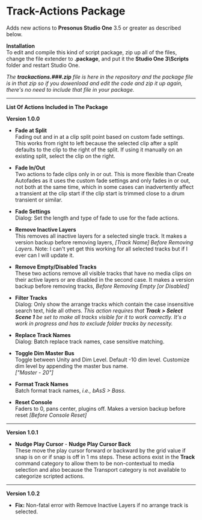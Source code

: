 # Track-Actions Package

Adds new actions to **Presonus Studio One** 3.5 or greater as described below.  <br>

**Installation** <br>
To edit and compile this kind of script package, zip up all of the files, change the file extender to **.package**, and put it the **Studio One 3\Scripts** folder and restart Studio One. <br>

*The **trackactions.###.zip** file is here in the repository and the package file is in that zip so if you dowenload and edit the code and zip it up again, there's no need to include that file in your package.*

---

**List Of Actions Included in The Package**<br>

**Version 1.0.0** <br>

+ **Fade at Split** <br>
Fading out and in at a clip split point based on custom fade settings. This works from right to left because the selected clip after a split defaults to the clip to the right of the split. If using it manually on an existing split, select the clip on the right.

+  **Fade In/Out** <br>
  Two actions to fade clips only in or out. This is more flexible than Create Autofades as it uses the custom fade settings and only fades in or out, not both at the same time, which in some cases can inadvertently affect a transient at the clip start if the clip start is trimmed close to a drum transient or similar.

+  **Fade Settings** <br>
  Dialog: Set the length and type of fade to use for the fade actions.

+  **Remove Inactive Layers** <br>
  This removes all inactive layers for a selected single track. It makes a version backup before removing layers, *[Track Name] Before 
  Removing Layers*.  Note: I can't yet get this working for all selected tracks but if I ever can I will update it.

+  **Remove Empty/Disabled Tracks** <br>
These two actions remove all visible tracks that have no media clips on their active layers or are disabled in the second case. It makes a version backup before removing tracks, *Before Removing Empty [or Disabled]*

+  **Filter Tracks** <br>
  Dialog: Only show the arrange tracks which contain the case insensitive search text, hide all others. *This action requires that **Track > Select Scene 1** be set to make all tracks visible for it to work correctly. It's a work in progress and has to exclude folder tracks by necessity.*

+  **Replace Track Names** <br>
  Dialog: Batch replace track names, case sensitive matching.

+  **Toggle Dim Master Bus** <br>
  Toggle between Unity and Dim Level. Default -10 dim level. Customize dim level by appending the master bus name. <br>
  *["Master - 20"]*

+  **Format Track Names** <br>
  Batch format track names, *i.e., bAsS > Bass*.

+  **Reset Console** <br>
  Faders to 0, pans center, plugins off. Makes a version backup before reset *[Before Console Reset]*
  
  ---

**Version 1.0.1** <br>

+ **Nudge Play Cursor** - **Nudge Play Cursor Back** <br>
These move the play cursor forward or backward by the grid value if snap is on or if snap is off in 1 ms steps.  These actions exist in the **Track** command category to allow them to be non-contextual to media selection and also because the Transport category is not available to categorize scripted actions.

---

**Version 1.0.2**
+ **Fix:** Non-fatal error with Remove Inactive Layers if no arrange track is selected.

